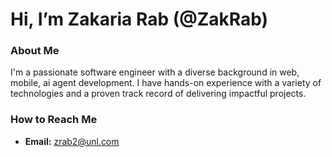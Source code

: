 # Hi, I’m Zakaria Rab (@ZakRab)

### About Me
I'm a passionate software engineer with a diverse background in web, mobile, ai agent development. I have hands-on experience with a variety of technologies and a proven track record of delivering impactful projects.

### How to Reach Me
- **Email:** [zrab2@unl.com](mailto:zrab2@unl.com)

<!---
ZakRab/ZakRab is a ✨ special ✨ repository because its `README.md` (this file) appears on your GitHub profile.
Click the Preview link to take a look at your changes.
--->

